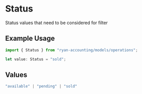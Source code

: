 # Status

Status values that need to be considered for filter

## Example Usage

```typescript
import { Status } from "ryan-accounting/models/operations";

let value: Status = "sold";
```

## Values

```typescript
"available" | "pending" | "sold"
```